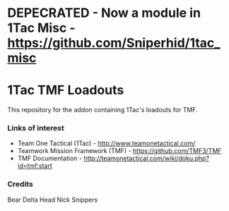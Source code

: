 # DEPECRATED - Now a module in 1Tac Misc - https://github.com/Sniperhid/1tac_misc

# 1Tac TMF Loadouts

This repository for the addon containing 1Tac's loadouts for TMF.

### Links of interest

* Team One Tactical (1Tac) - http://www.teamonetactical.com/
* Teamwork Mission Framework (TMF) - https://github.com/TMF3/TMF
* TMF Documentation - http://teamonetactical.com/wiki/doku.php?id=tmf:start

### Credits
Bear
Delta
Head
Nick
Snippers
